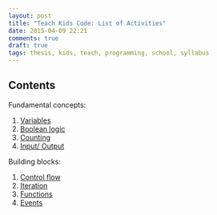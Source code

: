 ```yaml
---
layout: post
title: "Teach Kids Code: List of Activities"
date: 2015-04-09 22:21
comments: true
draft: true
tags: thesis, kids, teach, programming, school, syllabus
---
```


## Contents

Fundamental concepts:

1. [Variables](variables/concept/)
2. [Boolean logic](boolean-logic/concept/)
3. [Counting](counting/concept/)
4. [Input/ Output](input-output/concept/)

Building blocks:

1. [Control flow](control-flow/concept/)
2. [Iteration](iteration/concept/)
3. [Functions](functions/concept/)
4. [Events](events/concept/)
